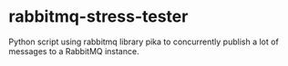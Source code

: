 # rabbitmq-stress-tester
Python script using rabbitmq library pika to concurrently publish a lot of messages to a RabbitMQ instance.
